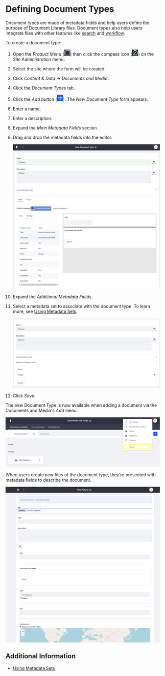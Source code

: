 # Defining Document Types

Document types are made of metadata fields and help users define the purpose of Document Library files. Document types also help users integrate files with other features like [search](../../../../using-search/README.md) and [workflow](../../../../process-automation/workflow/introduction-to-workflow.md).

To create a document type:

1. Open the _Product Menu_ (![Product Menu](../../../../images/icon-product-menu.png)) then click the compass icon (![Compass](../../../../images/icon-compass.png)) on the _Site Administration_ menu.
1. Select the site where the form will be created.
1. Click _Content & Data_  &rarr; _Documents and Media_.
1. Click the _Document Types_ tab.
1. Click the _Add button_ (![Add](../../../../images/icon-add.png)). The _New Document Type_ form appears.
1. Enter a name.
1. Enter a description.
1. Expand the _Main Metadata Fields_ section.
1. Drag and drop the metadata fields into the editor.

    ![Drag and drop main metadata fields](./defining-document-types/images/01.png)

1. Expand the _Additional Metadata Fields_.
1. Select a metadata set to associate with the document type. To learn more, see [Using Metadata Sets](./using-metadata-sets.md).

    ![Associate additional metadata sets.](./defining-document-types/images/02.png)

1. Click _Save_.

The new Document Type is now available when adding a document via the Documents and Media's _Add_ menu.

![The new Document Type is now available.](./defining-document-types/images/03.png)

When users create new files of the document type, they're presented with metadata fields to describe the document.

![Creating a new Picture Document](./defining-document-types/images/04.png)

## Additional Information

* [Using Metadata Sets](./using-metadata-sets.md)

